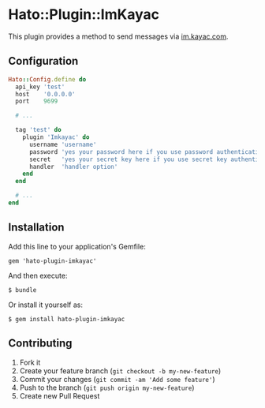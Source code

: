 # Hato::Plugin::ImKayac

This plugin provides a method to send messages via [im.kayac.com](http://im.kayac.com/).

## Configuration

```ruby
Hato::Config.define do
  api_key 'test'
  host    '0.0.0.0'
  port    9699

  # ...

  tag 'test' do
    plugin 'Imkayac' do
      username 'username'
      password 'yes your password here if you use password authentication'
      secret   'yes your secret key here if you use secret key authentication'
      handler  'handler option'
    end
  end

  # ...
end
```

## Installation

Add this line to your application's Gemfile:

    gem 'hato-plugin-imkayac'

And then execute:

    $ bundle

Or install it yourself as:

    $ gem install hato-plugin-imkayac

## Contributing

1. Fork it
2. Create your feature branch (`git checkout -b my-new-feature`)
3. Commit your changes (`git commit -am 'Add some feature'`)
4. Push to the branch (`git push origin my-new-feature`)
5. Create new Pull Request

